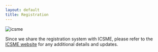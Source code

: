 ```yaml
---
layout: default
title: Registration
---
```


<div class="col-12 col-sm-12 col-lg-12">

  <p>
    <img src="http://www.icsme.org/_/rsrc/1394748641391/config/customLogo.gif" class="img-responsive img-thumbnail" id="icsme" alt="icsme">
    <div class="alert alert-warning">Since we share the registration system with ICSME, please refer to the <a href="http://icsme2014.org/">ICSME website</a> for any additional details and updates.</div>
  </p>

</div><!--/span-->
